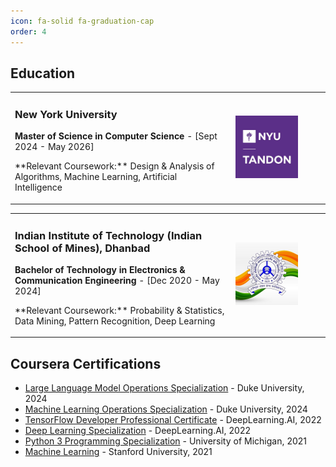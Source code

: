 ```yaml
---
icon: fa-solid fa-graduation-cap
order: 4
---
```

## Education

<table>
  <tr>
    <td width="70%">
      <h3>New York University</h3>
      <p><strong>Master of Science in Computer Science</strong> - [Sept 2024 - May 2026]</p>
      <p>**Relevant Coursework:** Design & Analysis of Algorithms, Machine Learning, Artificial Intelligence</p>
    </td>
    <td width="30%">
      <img src="/files/education/nyu_tandon.jpg" alt="NYU Tandon" width="100"/>
    </td>
  </tr>
</table>
<table>
  <tr>
    <td width="70%">
      <h3>Indian Institute of Technology (Indian School of Mines), Dhanbad</h3>
      <p><strong>Bachelor of Technology in Electronics & Communication Engineering</strong> - [Dec 2020 - May 2024]</p>
      <p>**Relevant Coursework:** Probability & Statistics, Data Mining, Pattern Recognition, Deep Learning</p>
    </td>
    <td width="30%">
      <img src="/files/education/iitism.jpg" alt="IIT-ISM" width="100"/>
    </td>
  </tr>
</table>

## Coursera Certifications

- [Large Language Model Operations Specialization](/files/education/certifications/llmops.pdf) - Duke University, 2024
- [Machine Learning Operations Specialization](/files/education/certifications/mlops.pdf) - Duke University, 2024
- [TensorFlow Developer Professional Certificate](/files/education/certifications/tensorflow_developer.pdf) - DeepLearning.AI, 2022
- [Deep Learning Specialization](/files/education/certifications/deep_learning.pdf) - DeepLearning.AI, 2022
- [Python 3 Programming Specialization](/files/education/certifications/python3.pdf) - University of Michigan, 2021
- [Machine Learning](/files/education/certifications/machine_learning.pdf) - Stanford University, 2021
